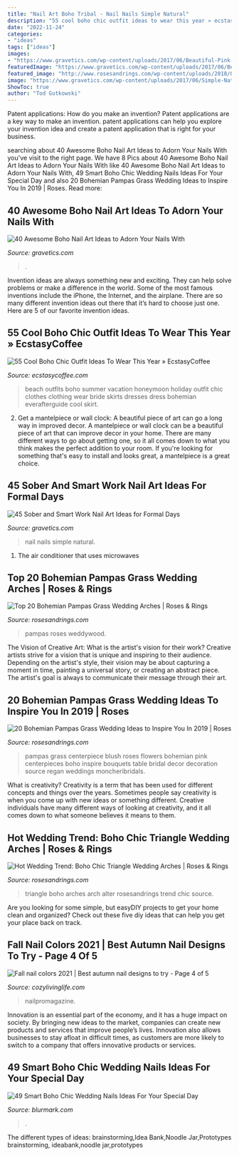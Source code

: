 ```yaml
---
title: "Nail Art Boho Tribal - Nail Nails Simple Natural"
description: "55 cool boho chic outfit ideas to wear this year » ecstasycoffee"
date: "2022-11-24"
categories:
- "ideas"
tags: ["ideas"]
images:
- "https://www.gravetics.com/wp-content/uploads/2017/06/Beautiful-Pink-Bohemian-Dreamcatchers.jpg"
featuredImage: "https://www.gravetics.com/wp-content/uploads/2017/06/Beautiful-Pink-Bohemian-Dreamcatchers.jpg"
featured_image: "http://www.rosesandrings.com/wp-content/uploads/2018/09/Boho-Greenery-and-White-Triangle-Wedding-Alter-6.jpg"
image: "https://www.gravetics.com/wp-content/uploads/2017/06/Simple-Natural-Nails.jpg"
ShowToc: true
author: "Tod Gutkowski"
---
```



Patent applications: How do you make an invention?
Patent applications are a key way to make an invention. patent applications can help you explore your invention idea and create a patent application that is right for your business.

	

		
searching about 40 Awesome Boho Nail Art Ideas to Adorn Your Nails With you've visit to the right page. We have 8 Pics about 40 Awesome Boho Nail Art Ideas to Adorn Your Nails With like 40 Awesome Boho Nail Art Ideas to Adorn Your Nails With, 49 Smart Boho Chic Wedding Nails Ideas For Your Special Day and also 20 Bohemian Pampas Grass Wedding Ideas to Inspire You In 2019 | Roses. Read more:
		
    
## 40 Awesome Boho Nail Art Ideas To Adorn Your Nails With

<img loading=lazy src="https://www.gravetics.com/wp-content/uploads/2017/06/Beautiful-Pink-Bohemian-Dreamcatchers.jpg" onerror="this.onerror=null;this.src='https://tse3.mm.bing.net/th?id=OIP.6DiBRLazDq9Azz8KBBesMgHaLB&amp;pid=15.1';" alt="40 Awesome Boho Nail Art Ideas to Adorn Your Nails With">

_Source: gravetics.com_

>. 

	

Invention ideas are always something new and exciting. They can help solve problems or make a difference in the world. Some of the most famous inventions include the iPhone, the Internet, and the airplane. There are so many different invention ideas out there that it’s hard to choose just one. Here are 5 of our favorite invention ideas.

    
## 55 Cool Boho Chic Outfit Ideas To Wear This Year » EcstasyCoffee

<img loading=lazy src="https://i2.wp.com/www.ecstasycoffee.com/wp-content/uploads/2016/11/Beach-Outfit11.jpg?resize=640%2C960" onerror="this.onerror=null;this.src='https://tse2.mm.bing.net/th?id=OIP.kvsS0A5qQJTay968-WJn3QHaLH&amp;pid=15.1';" alt="55 Cool Boho Chic Outfit Ideas To Wear This Year » EcstasyCoffee">

_Source: ecstasycoffee.com_

>beach outfits boho summer vacation honeymoon holiday outfit chic clothes clothing wear bride skirts dresses dress bohemian everafterguide cool skirt. 

	

2. Get a mantelpiece or wall clock: A beautiful piece of art can go a long way in improved decor.
A mantelpiece or wall clock can be a beautiful piece of art that can improve decor in your home. There are many different ways to go about getting one, so it all comes down to what you think makes the perfect addition to your room. If you're looking for something that's easy to install and looks great, a mantelpiece is a great choice.

    
## 45 Sober And Smart Work Nail Art Ideas For Formal Days

<img loading=lazy src="https://www.gravetics.com/wp-content/uploads/2017/06/Simple-Natural-Nails.jpg" onerror="this.onerror=null;this.src='https://tse2.mm.bing.net/th?id=OIP.Ua4i6bhjJgGrkFUhShE4WQHaJ4&amp;pid=15.1';" alt="45 Sober and Smart Work Nail Art Ideas for Formal Days">

_Source: gravetics.com_

>nail nails simple natural. 

	

1. The air conditioner that uses microwaves

    
## Top 20 Bohemian Pampas Grass Wedding Arches | Roses &amp; Rings

<img loading=lazy src="https://www.rosesandrings.com/wp-content/uploads/2018/09/boho-pampas-grass-burgundy-roses-and-greenery-fall-wedding-arch.jpg" onerror="this.onerror=null;this.src='https://tse1.mm.bing.net/th?id=OIP.509-xAsvwA5m81-o4DVgmAHaLH&amp;pid=15.1';" alt="Top 20 Bohemian Pampas Grass Wedding Arches | Roses &amp; Rings">

_Source: rosesandrings.com_

>pampas roses weddywood. 

	

The Vision of Creative Art: What is the artist's vision for their work?
Creative artists strive for a vision that is unique and inspiring to their audience. Depending on the artist's style, their vision may be about capturing a moment in time, painting a universal story, or creating an abstract piece. The artist's goal is always to communicate their message through their art.

    
## 20 Bohemian Pampas Grass Wedding Ideas To Inspire You In 2019 | Roses

<img loading=lazy src="http://www.rosesandrings.com/wp-content/uploads/2018/09/Pampas-Grass-and-blush-pink-wedding-centerpiece.jpg" onerror="this.onerror=null;this.src='https://tse1.mm.bing.net/th?id=OIP.TocmI10GMpMbboIFFL00EgHaKX&amp;pid=15.1';" alt="20 Bohemian Pampas Grass Wedding Ideas to Inspire You In 2019 | Roses">

_Source: rosesandrings.com_

>pampas grass centerpiece blush roses flowers bohemian pink centerpieces boho inspire bouquets table bridal decor decoration source regan weddings moncheribridals. 

	

What is creativity?
Creativity is a term that has been used for different concepts and things over the years. Sometimes people say creativity is when you come up with new ideas or something different. Creative individuals have many different ways of looking at creativity, and it all comes down to what someone believes it means to them.

    
## Hot Wedding Trend: Boho Chic Triangle Wedding Arches | Roses &amp; Rings

<img loading=lazy src="http://www.rosesandrings.com/wp-content/uploads/2018/09/Boho-Greenery-and-White-Triangle-Wedding-Alter-6.jpg" onerror="this.onerror=null;this.src='https://tse1.mm.bing.net/th?id=OIP.9_xXW5deDQvssH2I6CquMAHaJN&amp;pid=15.1';" alt="Hot Wedding Trend: Boho Chic Triangle Wedding Arches | Roses &amp; Rings">

_Source: rosesandrings.com_

>triangle boho arches arch alter rosesandrings trend chic source. 

	

Are you looking for some simple, but easyDIY projects to get your home clean and organized? Check out these five diy ideas that can help you get your place back on track.

    
## Fall Nail Colors 2021 | Best Autumn Nail Designs To Try - Page 4 Of 5

<img loading=lazy src="https://cozylivinglife.com/wp-content/uploads/2021/07/26-4.jpg" onerror="this.onerror=null;this.src='https://tse2.mm.bing.net/th?id=OIP.rxqSwIY-egvtkkc8th2btQHaLH&amp;pid=15.1';" alt="Fall nail colors 2021 | Best autumn nail designs to try - Page 4 of 5">

_Source: cozylivinglife.com_

>nailpromagazine. 

	

Innovation is an essential part of the economy, and it has a huge impact on society. By bringing new ideas to the market, companies can create new products and services that improve people’s lives. Innovation also allows businesses to stay afloat in difficult times, as customers are more likely to switch to a company that offers innovative products or services.

    
## 49 Smart Boho Chic Wedding Nails Ideas For Your Special Day

<img loading=lazy src="https://www.blurmark.com/wp-content/uploads/2017/06/Baby-Pink-Wedding-Nails.jpg" onerror="this.onerror=null;this.src='https://tse1.mm.bing.net/th?id=OIP.O56Vt4a_u5AcxR3RjHplewHaJQ&amp;pid=15.1';" alt="49 Smart Boho Chic Wedding Nails Ideas For Your Special Day">

_Source: blurmark.com_

>. 

	

The different types of ideas: brainstorming,Idea Bank,Noodle Jar,Prototypes
brainstorming, ideabank,noodle jar,prototypes

